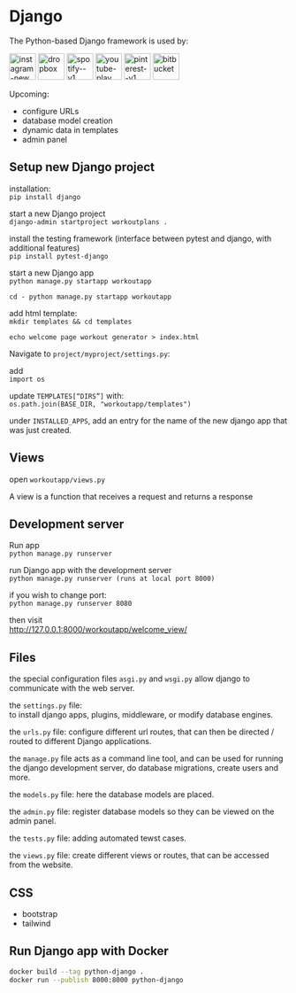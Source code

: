 # Django

The Python-based Django framework is used by:

<!-- get URLS served from CDN here: https://icons8.com/icons -->

<div>
<img width="48" height="48" src="https://img.icons8.com/fluency/48/instagram-new.png" alt="instagram-new"/>
<img width="48" height="48" src="https://img.icons8.com/color/48/dropbox.png" alt="dropbox"/>
<img width="48" height="48" src="https://img.icons8.com/color/48/spotify--v1.png" alt="spotify--v1"/>
<img width="48" height="48" src="https://img.icons8.com/fluency/48/youtube-play.png" alt="youtube-play"/>
<img width="48" height="48" src="https://img.icons8.com/material-sharp/48/pinterest--v1.png" alt="pinterest--v1"/>
<img width="48" height="48" src="https://img.icons8.com/color/48/bitbucket.png" alt="bitbucket"/>
</div>

Upcoming:
- configure URLs
- database model creation
- dynamic data in templates
- admin panel

## Setup new Django project

installation:<br>
`pip install django`

start a new Django project<br>
`django-admin startproject workoutplans .`

install the testing framework (interface between pytest and django, with additional features)<br>
`pip install pytest-django`

start a new Django app<br>
`python manage.py startapp workoutapp`

`cd - python manage.py startapp workoutapp`

add html template:<br>
`mkdir templates && cd templates`

`echo welcome page workout generator > index.html`

Navigate to `project/myproject/settings.py`:

add<br>
`import os`

update `TEMPLATES[“DIRS”]` with:<br>
`os.path.join(BASE_DIR, "workoutapp/templates")`

under `INSTALLED_APPS`,
add an entry for the name of the new django app that was just created.

## Views
open `workoutapp/views.py`

A view is a function that receives a request and returns a response

## Development server
Run app<br>
`python manage.py runserver`

run Django app with the development server<br>
`python manage.py runserver (runs at local port 8000)`

if you wish to change port:<br>
`python manage.py runserver 8080`

then visit<br>
http://127.0.0.1:8000/workoutapp/welcome_view/

## Files

the special configuration files `asgi.py` and `wsgi.py` allow django to communicate with the web server.

the `settings.py` file:<br>
to install django apps, plugins, middleware,
or modify database engines.

the `urls.py` file: configure different url routes,
that can then be directed / routed to different Django applications.

the `manage.py` file acts as a command line tool,
and can be used for running the django development server,
do database migrations, create users and more.

the `models.py` file:
here the database models are placed.

the `admin.py` file:
register database models so they can be viewed on the admin panel.

the `tests.py` file: adding automated tewst cases.

the `views.py` file:
create different views or routes, that can be accessed from the website.

## CSS

- bootstrap
- tailwind

## Run Django app with Docker

```BASH
docker build --tag python-django .
docker run --publish 8000:8000 python-django
```
